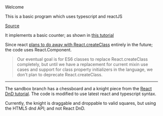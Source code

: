 Welcome

This is a basic program which uses typescript and reactJS

[Source](https://www.typescriptlang.org/docs/handbook/react-&-webpack.html)

It implements a basic counter; as shown in [this tutorial](https://scotch.io/tutorials/learning-react-getting-started-and-concepts)

Since react [plans to do away with React.createClass](https://facebook.github.io/react/blog/2015/03/10/react-v0.13.html) entirely in the future; the code uses React.Component.

>Our eventual goal is for ES6 classes to replace React.createClass completely, but until we have a replacement for current mixin use cases and support for class property initializers in the language, we don't plan to deprecate React.createClass.


- - - -

The sandbox branch has a chessboard and a knight piece from the [React DnD tutorial](https://gaearon.github.io/react-dnd/docs-tutorial.html). The code is modified to use latest react and typescript syntax.

Currently, the knight is draggable and droppable to valid squares, but using the HTML5 dnd API; and not React DnD.
